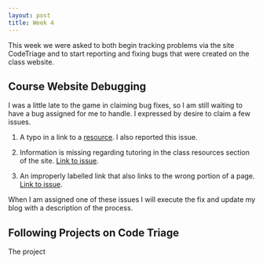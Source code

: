 ```yaml
---
layout: post
title: Week 4
---
```


This week we were asked to both begin tracking problems via the site CodeTriage and to start reporting and fixing bugs that were created on the class website.

## Course Website Debugging

I was a little late to the game in claiming bug fixes, so I am still waiting to have a bug assigned for me to handle. I expressed by desire to claim a few issues.

1) A typo in a link to a [resource](https://github.com/joannakl/cs480_s18/issues/63). I also reported this issue.

2) Information is missing regarding tutoring in the class resources section of the site. [Link to issue](https://github.com/joannakl/cs480_s18/issues/45).

3) An improperly labelled link that also links to the wrong portion of a page. [Link to issue](https://github.com/joannakl/cs480_s18/issues/23).

When I am assigned one of these issues I will execute the fix and update my blog with a description of the process.

## Following Projects on Code Triage

The project